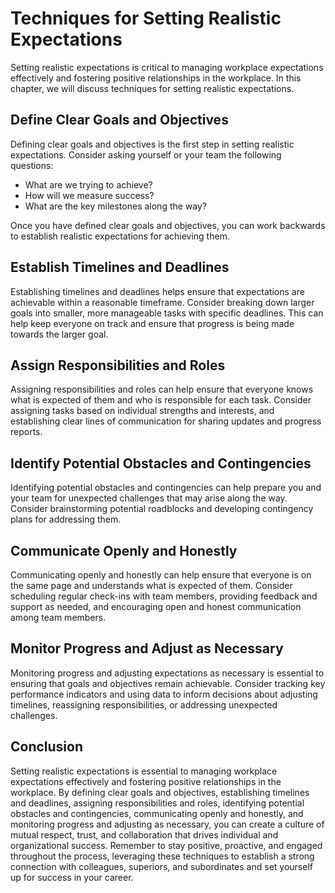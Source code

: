 Techniques for Setting Realistic Expectations
========================================================================================

Setting realistic expectations is critical to managing workplace expectations effectively and fostering positive relationships in the workplace. In this chapter, we will discuss techniques for setting realistic expectations.

Define Clear Goals and Objectives
---------------------------------

Defining clear goals and objectives is the first step in setting realistic expectations. Consider asking yourself or your team the following questions:

* What are we trying to achieve?
* How will we measure success?
* What are the key milestones along the way?

Once you have defined clear goals and objectives, you can work backwards to establish realistic expectations for achieving them.

Establish Timelines and Deadlines
---------------------------------

Establishing timelines and deadlines helps ensure that expectations are achievable within a reasonable timeframe. Consider breaking down larger goals into smaller, more manageable tasks with specific deadlines. This can help keep everyone on track and ensure that progress is being made towards the larger goal.

Assign Responsibilities and Roles
---------------------------------

Assigning responsibilities and roles can help ensure that everyone knows what is expected of them and who is responsible for each task. Consider assigning tasks based on individual strengths and interests, and establishing clear lines of communication for sharing updates and progress reports.

Identify Potential Obstacles and Contingencies
----------------------------------------------

Identifying potential obstacles and contingencies can help prepare you and your team for unexpected challenges that may arise along the way. Consider brainstorming potential roadblocks and developing contingency plans for addressing them.

Communicate Openly and Honestly
-------------------------------

Communicating openly and honestly can help ensure that everyone is on the same page and understands what is expected of them. Consider scheduling regular check-ins with team members, providing feedback and support as needed, and encouraging open and honest communication among team members.

Monitor Progress and Adjust as Necessary
----------------------------------------

Monitoring progress and adjusting expectations as necessary is essential to ensuring that goals and objectives remain achievable. Consider tracking key performance indicators and using data to inform decisions about adjusting timelines, reassigning responsibilities, or addressing unexpected challenges.

Conclusion
----------

Setting realistic expectations is essential to managing workplace expectations effectively and fostering positive relationships in the workplace. By defining clear goals and objectives, establishing timelines and deadlines, assigning responsibilities and roles, identifying potential obstacles and contingencies, communicating openly and honestly, and monitoring progress and adjusting as necessary, you can create a culture of mutual respect, trust, and collaboration that drives individual and organizational success. Remember to stay positive, proactive, and engaged throughout the process, leveraging these techniques to establish a strong connection with colleagues, superiors, and subordinates and set yourself up for success in your career.
